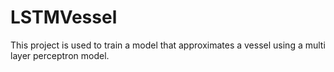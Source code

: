 # LSTMVessel
This project is used to train a model that approximates a vessel using a multi layer perceptron model.
